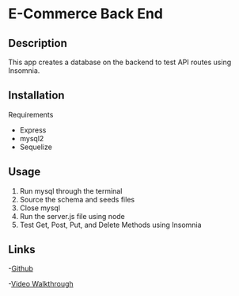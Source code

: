 # E-Commerce Back End

## Description
This app creates a database on the backend to test API routes using Insomnia.

## Installation
Requirements
- Express
- mysql2
- Sequelize

## Usage
1. Run mysql through the terminal
2. Source the schema and seeds files
3. Close mysql
4. Run the server.js file using node
5. Test Get, Post, Put, and Delete Methods using Insomnia

## Links
-[Github](https://github.com/heintze11/e-commerce-back-end)

-[Video Walkthrough](https://watch.screencastify.com/v/aO90KhcZzZpS4e0joAGW)